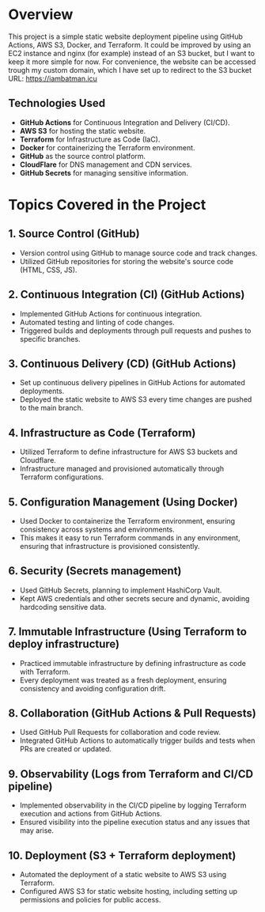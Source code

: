 # Overview

This project is a simple static website deployment pipeline using GitHub Actions, AWS S3, Docker, and Terraform. 
It could be improved by using an EC2 instance and nginx (for example) instead of an S3 bucket, but I want to keep it more simple for now. 
For convenience, the website can be accessed trough my custom domain, which I have set up to redirect to the S3 bucket URL: https://iambatman.icu


## Technologies Used
- **GitHub Actions** for Continuous Integration and Delivery (CI/CD).
- **AWS S3** for hosting the static website.
- **Terraform** for Infrastructure as Code (IaC).
- **Docker** for containerizing the Terraform environment.
- **GitHub** as the source control platform.
- **CloudFlare** for DNS management and CDN services.
- **GitHub Secrets** for managing sensitive information.

# Topics Covered in the Project

## 1. Source Control (GitHub)
- Version control using GitHub to manage source code and track changes.
- Utilized GitHub repositories for storing the website's source code (HTML, CSS, JS).

## 2. Continuous Integration (CI) (GitHub Actions)
- Implemented GitHub Actions for continuous integration.
- Automated testing and linting of code changes.
- Triggered builds and deployments through pull requests and pushes to specific branches.

## 3. Continuous Delivery (CD) (GitHub Actions)
- Set up continuous delivery pipelines in GitHub Actions for automated deployments.
- Deployed the static website to AWS S3 every time changes are pushed to the main branch.

## 4. Infrastructure as Code (Terraform)
- Utilized Terraform to define infrastructure for AWS S3 buckets and Cloudflare.
- Infrastructure managed and provisioned automatically through Terraform configurations.

## 5. Configuration Management (Using Docker)
- Used Docker to containerize the Terraform environment, ensuring consistency across systems and environments.
- This makes it easy to run Terraform commands in any environment, ensuring that infrastructure is provisioned consistently.

## 6. Security (Secrets management)
- Used GitHub Secrets, planning to implement HashiCorp Vault.
- Kept AWS credentials and other secrets secure and dynamic, avoiding hardcoding sensitive data.

## 7. Immutable Infrastructure (Using Terraform to deploy infrastructure)
- Practiced immutable infrastructure by defining infrastructure as code with Terraform.
- Every deployment was treated as a fresh deployment, ensuring consistency and avoiding configuration drift.

## 8. Collaboration (GitHub Actions & Pull Requests)
- Used GitHub Pull Requests for collaboration and code review.
- Integrated GitHub Actions to automatically trigger builds and tests when PRs are created or updated.

## 9. Observability (Logs from Terraform and CI/CD pipeline)
- Implemented observability in the CI/CD pipeline by logging Terraform execution and actions from GitHub Actions.
- Ensured visibility into the pipeline execution status and any issues that may arise.

## 10. Deployment (S3 + Terraform deployment)
- Automated the deployment of a static website to AWS S3 using Terraform.
- Configured AWS S3 for static website hosting, including setting up permissions and policies for public access.
